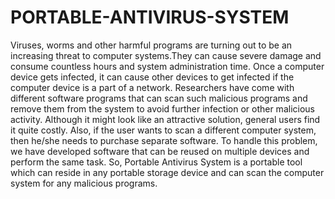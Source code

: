# PORTABLE-ANTIVIRUS-SYSTEM

Viruses, worms and other harmful programs are turning out to be an increasing threat to computer systems.They can cause severe damage and consume countless hours and system administration time. Once a computer device gets infected, it can cause other devices to get infected if the computer device is a part of a network. Researchers have come with different software programs that can scan such malicious programs and remove them from the system to avoid further infection or other malicious activity. Although it might look like an attractive solution, general users find it quite costly. Also, if the user wants to scan a different computer system, then he/she needs to purchase separate software. To handle this problem, we have developed software that can be reused on multiple devices and perform the same task. So, Portable Antivirus System is a portable tool which can reside in any portable storage device and can scan the computer system for any malicious programs.
